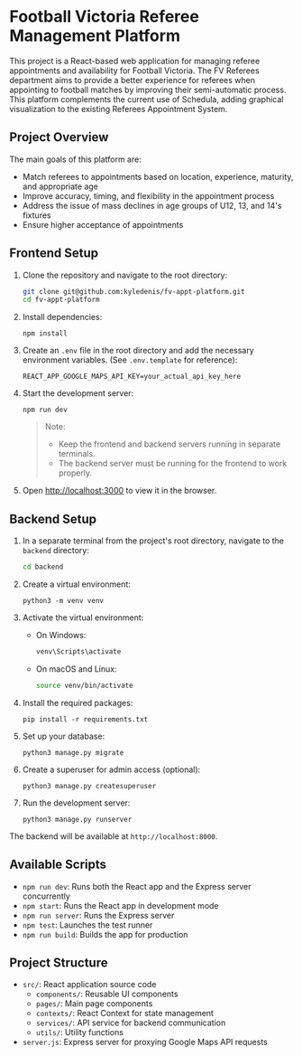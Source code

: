 # Football Victoria Referee Management Platform

This project is a React-based web application for managing referee appointments and availability for Football Victoria. The FV Referees department aims to provide a better experience for referees when appointing to football matches by improving their semi-automatic process. This platform complements the current use of Schedula, adding graphical visualization to the existing Referees Appointment System.

## Project Overview

The main goals of this platform are:

- Match referees to appointments based on location, experience, maturity, and appropriate age
- Improve accuracy, timing, and flexibility in the appointment process
- Address the issue of mass declines in age groups of U12, 13, and 14's fixtures
- Ensure higher acceptance of appointments

## Frontend Setup

1. Clone the repository and navigate to the root directory:

    ```bash
    git clone git@github.com:kyledenis/fv-appt-platform.git
    cd fv-appt-platform
    ```

2. Install dependencies:

    ```npm
    npm install
    ```

3. Create an `.env` file in the root directory and add the necessary environment variables. (See `.env.template` for reference):

   ```plaintext
   REACT_APP_GOOGLE_MAPS_API_KEY=your_actual_api_key_here
   ```

4. Start the development server:

    ```npm
    npm run dev
    ```

    > Note:
    > - Keep the frontend and backend servers running in separate terminals.
    > - The backend server must be running for the frontend to work properly.

5. Open [http://localhost:3000](http://localhost:3000) to view it in the browser.

## Backend Setup

1. In a separate terminal from the project's root directory, navigate to the `backend` directory:

    ```bash
    cd backend
    ```

2. Create a virtual environment:

    ```python3
    python3 -m venv venv
    ```

3. Activate the virtual environment:
    - On Windows:

        ```cmd
        venv\Scripts\activate
        ```

    - On macOS and Linux:

        ```bash
        source venv/bin/activate
        ```

4. Install the required packages:

    ```pip
    pip install -r requirements.txt
    ```

5. Set up your database:

    ```python3
    python3 manage.py migrate
    ```

6. Create a superuser for admin access (optional):

    ```python3
    python3 manage.py createsuperuser
    ```

7. Run the development server:

    ```python3
    python3 manage.py runserver
    ```

The backend will be available at `http://localhost:8000`.

## Available Scripts

- `npm run dev`: Runs both the React app and the Express server concurrently
- `npm start`: Runs the React app in development mode
- `npm run server`: Runs the Express server
- `npm test`: Launches the test runner
- `npm run build`: Builds the app for production

## Project Structure

- `src/`: React application source code
  - `components/`: Reusable UI components
  - `pages/`: Main page components
  - `contexts/`: React Context for state management
  - `services/`: API service for backend communication
  - `utils/`: Utility functions
- `server.js`: Express server for proxying Google Maps API requests
